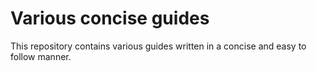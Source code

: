 Various concise guides
======================

This repository contains various guides written in a concise and easy to follow manner.
